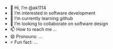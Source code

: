 - 👋 Hi, I’m @ak1114
- 👀 I’m interested in software development
- 🌱 I’m currently learning github
- 💞️ I’m looking to collaborate on software design
- 📫 How to reach me ...
- 😄 Pronouns: ...
- ⚡ Fun fact: ...

<!---
ak1114/ak1114 is a ✨ special ✨ repository because its `README.md` (this file) appears on your GitHub profile.
You can click the Preview link to take a look at your changes.
--->
